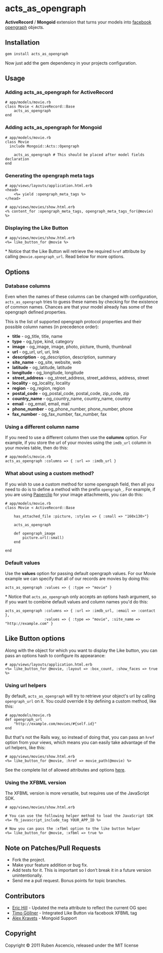 # acts\_as\_opengraph

**ActiveRecord** / **Mongoid** extension that turns your models into [facebook opengraph](http://developers.facebook.com/docs/opengraph/) objects.
 
## Installation

	gem install acts_as_opengraph
	
Now just add the gem dependency in your projects configuration. 

## Usage

### Adding acts\_as\_opengraph for ActiveRecord

	# app/models/movie.rb
	class Movie < ActiveRecord::Base
		acts_as_opengraph
	end

### Adding acts\_as\_opengraph for Mongoid

	# app/models/movie.rb
	class Movie
	  include Mongoid::Acts::Opengraph

		acts_as_opengraph # This should be placed after model fields declaration
	end
	
### Generating the opengraph meta tags
	
	# app/views/layouts/application.html.erb	
	<head>
		<%= yield :opengraph_meta_tags %>
	</head>
	
	# app/views/movies/show.html.erb
	<% content_for :opengraph_meta_tags, opengraph_meta_tags_for(@movie) %>
	
### Displaying the Like Button
	# app/views/movies/show.html.erb
	<%= like_button_for @movie %>

\* Notice that the Like Button will retrieve the required `href` attribute by calling `@movie.opengraph_url`. Read below for more options. 

	
## Options

### Database columns

Even when the names of these columns can be changed with configuration, `acts_as_opengraph` tries to guess these names by checking for the existence of common names. Chances are that your model already has some of the opengraph defined properties. 

This is the list of supported opengraph protocol properties and their possible column names (in precedence order):

* __title__  - og\_title, title, name
* __type__ - og\_type, kind, category
* __image__ - og\_image, image, photo, picture, thumb, thumbnail
* __url__ - og\_url, url, uri, link
* __description__ - og\_description, description, summary
* __site\_name__ - og\_site, website, web
* __latitude__ - og\_latitude, latitude
* __longitude__ - og\_longitude, longitude
* __street\_address__ - og\_street\_address, street_address, address, street
* __locality__ - og\_locality, locality
* __region__ - og\_region, region
* __postal\_code__ - og\_postal\_code, postal\_code, zip\_code, zip
* __country\_name__ - og\_country_name, country\_name, country
* __email__ - og\_email, email, mail
* __phone\_number__ - og\_phone\_number, phone\_number, phone
* __fax\_number__ - og\_fax\_number, fax\_number, fax

### Using a different column name

If you need to use a different column then use the __columns__ option. For example, if you store the url of your movies using the `imdb_url` column in your movies table, then do this:

	# app/models/movie.rb
	acts_as_opengraph :columns => { :url => :imdb_url }
	
### What about using a custom method?

If you wish to use a custom method for some opengraph field, then all you need to do is to define a method with the prefix `opengraph_`. 
For example, if you are using [Paperclip](https://github.com/thoughtbot/paperclip) for your image attachments, you can do this:

	# app/models/movie.rb
	class Movie < ActiveRecord::Base
	
		has_attached_file :picture, :styles => { :small => "160x130>"}
	
		acts_as_opengraph
		
		def opengraph_image
			picture.url(:small)
		end
		
	end
	
### Default values

Use the __values__ option for passing default opengraph values. For our Movie example we can specify that all of our records are movies by doing this:

	acts_as_opengraph :values => { :type => "movie" }
	
\* Notice that `acts_as_opengraph` only accepts an options hash argument, so if you want to combine default values and column names you'd do this:

	acts_as_opengraph :columns => { :url => :imdb_url, :email => :contact }, 
	                  :values => { :type => "movie", :site_name => "http://example.com" }
	
## Like Button options

Along with the object for which you want to display the Like button, you can pass an options hash to configure its appearance:

	# app/views/layouts/application.html.erb	
	<%= like_button_for @movie, :layout => :box_count, :show_faces => true  %>
	
### Using url helpers

By default, `acts_as_opengraph` will try to retrieve your object's url by calling `opengraph_url` on it. You could override it by defining a custom method, like this:

	# app/models/movie.rb
	def opengraph_url
		"http://example.com/movies/#{self.id}"
	end
	
But that's not the Rails way, so instead of doing that, you can pass an `href` option from your views, which means you can easily take advantage of the url helpers, like this:

	# app/views/movies/show.html.erb
	<%= like_button_for @movie, :href => movie_path(@movie) %>
	
See the complete list of allowed attributes and options [here](http://developers.facebook.com/docs/reference/plugins/like/).

### Using the XFBML version

The XFBML version is more versatile, but requires use of the JavaScript SDK.

	# app/views/movies/show.html.erb
	
	# You can use the following helper method to load the JavaScript SDK
	<%= fb_javascript_include_tag YOUR_APP_ID %>
	
	# Now you can pass the :xfbml option to the like button helper
	<%= like_button_for @movie, :xfbml => true %>

## Note on Patches/Pull Requests

* Fork the project.
* Make your feature addition or bug fix.
* Add tests for it. This is important so I don’t break it in a future version unintentionally.
* Send me a pull request. Bonus points for topic branches.

## Contributors

* [Eric Hill](https://github.com/rhizome) - Updated the meta attribute to reflect the current OG spec
* [Timo Göllner](https://github.com/TeaMoe) - Integrated Like Button via facebook XFBML tag
* [Alex Kravets](https://github.com/AlexKravets) - Mongoid Support

## Copyright

Copyright &copy; 2011 Ruben Ascencio, released under the MIT license 







